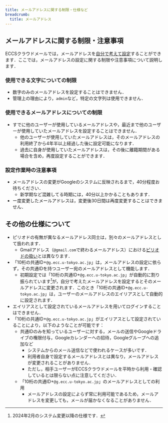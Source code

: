 ```yaml
---
title: メールアドレスに関する制限・仕様など
breadcrumb:
  title: メールアドレス
---
```


## メールアドレスに関する制限・注意事項

ECCSクラウドメールでは，メールアドレスを[自分で考えて設定](../../#configure)することができます．ここでは，メールアドレスの設定に関する制限や注意事項について説明します．

### 使用できる文字についての制限

- 数字のみのメールアドレスを設定することはできません．
- 管理上の理由により，`admin`など，特定の文字列は使用できません．

### 使用できるメールアドレスについての制限

- すでに他のユーザーが使用しているメールアドレスや，最近まで他のユーザーが使用していたメールアドレスを設定することはできません．
  - 他のユーザーが使用していたメールアドレスは，そのメールアドレスの利用終了から4年半以上経過した後に設定可能になります．
  - 過去に自身が使用していたメールアドレスは，その後に離籍期間がある場合を含め，再度設定することができます．

### 設定作業時の注意事項

- メールアドレスの変更がGoogleのシステムに反映されるまで，40分程度お待ちください．
  - 新学期など混雑してる時期には，40分以上かかることもあります．
- ー度変更したメールアドレスは，変更後30日間は再度変更することはできません．

## その他の仕様について

- ピリオドの有無が異なるメールアドレス同士は，別々のメールアドレスとして扱われます．
  - Gmailアドレス（`@gmail.com`で終わるメールアドレス）における[ピリオドの扱い](https://support.google.com/mail/answer/7436150?hl=ja)とは異なります．
- 「10桁の共通ID+`@g.ecc.u-tokyo.ac.jp`」は，メールアドレスの設定に依らず，その共通IDを持つユーザー宛のメールアドレスとして機能します．
  - 初期設定では「10桁の共通ID+`@g.ecc.u-tokyo.ac.jp`」が自動的に割り振られています[^1]が，自分で考えたメールアドレスを設定するとそのメールアドレスに変更されます．このとき「10桁の共通ID+`@g.ecc.u-tokyo.ac.jp`」は，ユーザーのメールアドレスのエイリアスとして自動的に設定されます．
- エイリアスとして設定されているメールアドレスを用いてログインすることはできません．
- 「10桁の共通ID+`@g.ecc.u-tokyo.ac.jp`」がエイリアスとして設定されていることにより，以下のようなことが可能です：
  - 共通IDのみを知っているユーザーに対する，メールの送信やGoogleドライブの権限付与，Googleカレンダーへの招待，Googleグループへの追加など
    - システムからのメール送信などで使われるケースが多いです．
    - 利用者自身で設定するメールアドレスとは異なり，メールアドレスが変更されることがありません．
    - ただし，相手ユーザーがECCSクラウドメールを平時から利用・確認しているとは限らない点に注意してください．
  - 「10桁の共通ID+`@g.ecc.u-tokyo.ac.jp`」のメールアドレスとしての利用
    - メールアドレスの設定によらず常に利用可能であるため，メールアドレスを変更しても，メールが届かなくなることがありません．

[^1]: 2024年2月のシステム変更以降の仕様です．
